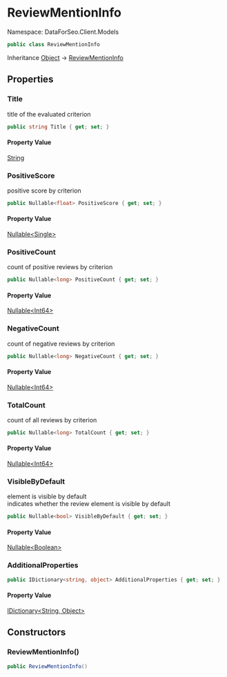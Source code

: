 # ReviewMentionInfo

Namespace: DataForSeo.Client.Models

```csharp
public class ReviewMentionInfo
```

Inheritance [Object](https://docs.microsoft.com/en-us/dotnet/api/system.object) → [ReviewMentionInfo](./dataforseo.client.models.reviewmentioninfo.md)

## Properties

### **Title**

title of the evaluated criterion

```csharp
public string Title { get; set; }
```

#### Property Value

[String](https://docs.microsoft.com/en-us/dotnet/api/system.string)<br>

### **PositiveScore**

positive score by criterion

```csharp
public Nullable<float> PositiveScore { get; set; }
```

#### Property Value

[Nullable&lt;Single&gt;](https://docs.microsoft.com/en-us/dotnet/api/system.nullable-1)<br>

### **PositiveCount**

count of positive reviews by criterion

```csharp
public Nullable<long> PositiveCount { get; set; }
```

#### Property Value

[Nullable&lt;Int64&gt;](https://docs.microsoft.com/en-us/dotnet/api/system.nullable-1)<br>

### **NegativeCount**

count of negative reviews by criterion

```csharp
public Nullable<long> NegativeCount { get; set; }
```

#### Property Value

[Nullable&lt;Int64&gt;](https://docs.microsoft.com/en-us/dotnet/api/system.nullable-1)<br>

### **TotalCount**

count of all reviews by criterion

```csharp
public Nullable<long> TotalCount { get; set; }
```

#### Property Value

[Nullable&lt;Int64&gt;](https://docs.microsoft.com/en-us/dotnet/api/system.nullable-1)<br>

### **VisibleByDefault**

element is visible by default
 <br>indicates whether the review element is visible by default

```csharp
public Nullable<bool> VisibleByDefault { get; set; }
```

#### Property Value

[Nullable&lt;Boolean&gt;](https://docs.microsoft.com/en-us/dotnet/api/system.nullable-1)<br>

### **AdditionalProperties**

```csharp
public IDictionary<string, object> AdditionalProperties { get; set; }
```

#### Property Value

[IDictionary&lt;String, Object&gt;](https://docs.microsoft.com/en-us/dotnet/api/system.collections.generic.idictionary-2)<br>

## Constructors

### **ReviewMentionInfo()**

```csharp
public ReviewMentionInfo()
```
